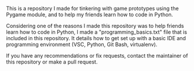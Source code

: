 This is a repository I made for tinkering with game prototypes using the Pygame module, and to help my friends learn how to code in Python.

Considering one of the reasons I made this repository was to help friends learn how to code in Python, I made a "programming_basics.txt" file that is included in this repository.  It details how to get set up with a basic IDE and programming environment (VSC, Python, Git Bash, virtualenv).

If you have any recommendations or fix requests, contact the maintainer of this repository or make a pull request.
